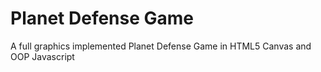 # Planet Defense Game

A full graphics implemented Planet Defense Game in HTML5 Canvas and OOP Javascript
